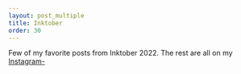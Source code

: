 ```yaml
---
layout: post_multiple
title: Inktober
order: 30
---
```


Few of my favorite posts from Inktober 2022. The rest are all on my [Instagram-](https://www.instagram.com/jonadrew_/)